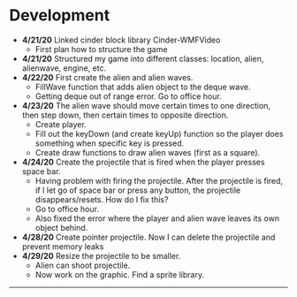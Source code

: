 # Development
 - **4/21/20** Linked cinder block library Cinder-WMFVideo
   - First plan how to structure the game
 - **4/21/20** Structured my game into different classes: location, alien, alienwave, engine, etc.
 - **4/22/20** First create the alien and alien waves.
   - FillWave function that adds alien object to the deque wave. 
   - Getting deque out of range error. Go to office hour.
 - **4/23/20** The alien wave should move certain times to one direction, then step down, then certain times to
               opposite direction.
   - Create player.
   - Fill out the keyDown (and create keyUp) function so the player does something when specific key is pressed.
   - Create draw functions to draw alien waves (first as a square).            
 - **4/24/20** Create the projectile that is fired when the player presses space bar.
   - Having problem with firing the projectile. After the projectile is fired, if I let go of space bar or press any 
                button, the projectile disappears/resets. How do I fix this?
   - Go to office hour.
   - Also fixed the error where the player and alien wave leaves its own object behind.
 - **4/28/20** Create pointer projectile. Now I can delete the projectile and prevent memory leaks   
 - **4/29/20** Resize the projectile to be smaller.
   - Alien can shoot projectile.
   - Now work on the graphic. Find a sprite library.                        
---

